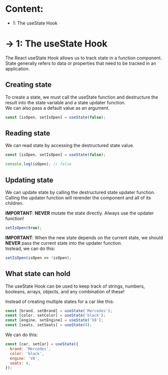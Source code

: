 # Content:
- 1: The useState Hook

# -> 1: The useState Hook
The React useState Hook allows us to track state in a function component.<br>
State generally refers to data or properties that need to be tracked in an application.

## Creating state
To create a state, we must call the useState function and destructure the result
into the state variable and a state updater function.<br>
We can also pass a default value as an argument.
```jsx
const [isOpen, setIsOpen] = useState(false);
```

## Reading state
We can read state by accessing the destructured state value.
```jsx
const [isOpen, setIsOpen] = useState(false);

console.log(isOpen); // false
```

## Updating state
We can update state by calling the destructured state updater function.<br>
Calling the updater function will rerender the component and all of its children.

**IMPORTANT**: **NEVER** mutate the state directly. Always use the updater function!
```jsx
setIsOpen(true);
```

**IMPORTANT**: When the new state depends on the current state, we should 
**NEVER** pass the current state into the updater function.<br>
Instead, we can do this:
```jsx
setIsOpen(isOpen => !isOpen);
```

## What state can hold
The useState Hook can be used to keep track of strings, numbers,
booleans, arrays, objects, and any combination of these!

Instead of creating multiple states for a car like this:
```jsx
const [brand, setBrand] = useState('Mercedes');
const [color, setColor] = useState('black');
const [engine, setEngine] = useState('V8');
const [seats, setSeats] = useState(4);
```

We can do this:
```jsx
const [car, setCar] = useState({
  brand: 'Mercedes',
  color: 'black',
  engine: 'V8',
  seats: 4,
});
```




